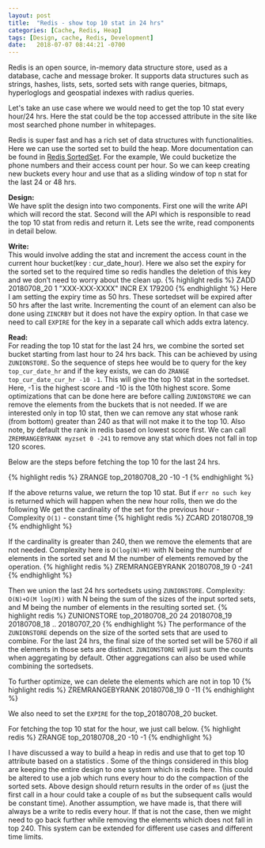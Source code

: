 ```yaml
---
layout: post
title:  "Redis - show top 10 stat in 24 hrs"
categories: [Cache, Redis, Heap]
tags: [Design, cache, Redis, Development]
date:   2018-07-07 08:44:21 -0700
---
```


Redis is an open source, in-memory data structure store, used as a database, cache and message broker. It supports data structures such as strings, hashes, lists, sets, sorted sets with range queries, bitmaps, hyperloglogs and geospatial indexes with radius queries.

Let's take an use case where we would need to get the top 10 stat every hour/24 hrs. Here the stat could be the top accessed attribute in the site like most searched phone number in whitepages.

Redis is super fast and has a rich set of data structures with functionalities. Here we can use the sorted set to build the heap. More documentation can be found in [Redis SortedSet](https://redis.io/commands/zadd). For the example, We could bucketize the phone numbers and their access count per hour. So we can keep creating new buckets every hour and use that as a sliding window of top n stat for the last 24 or 48 hrs.

**Design:**   
We have split the design into two components. First one will the write API which will record the stat. Second will the API which is responsible to read the top 10 stat from redis and return it. Lets see the write, read components in detail below.
  
**Write:**   
This would involve adding the stat and increment the access count in the current hour bucket(key : cur_date_hour). Here we also set the expiry for the sorted set to the required time so redis handles the deletion of this key and we don’t need to worry about the clean up.
{% highlight redis %}
ZADD 20180708_20 1 "XXX-XXX-XXXX" INCR EX 179200
{% endhighlight %}
Here I am setting the expiry time as 50 hrs. These sortedset will be expired after 50 hrs after the last write. Incrementing the count of an element can also be done using `ZINCRBY` but it does not have the expiry option. In that case we need to call `EXPIRE` for the key in a separate call which adds extra latency.  

**Read:**   
For reading the top 10 stat for the last 24 hrs, we combine the sorted set bucket starting from last hour to 24 hrs back. This can be achieved by using `ZUNIONSTORE`. So the sequence of steps hee would be to query for the key `top_cur_date_hr` and if the key exists, we can do `ZRANGE top_cur_date_cur_hr -10 -1`. This will give the top 10 stat in the sortedset. Here, -1 is the highest score and -10 is the 10th highest score. Some optimizations that can be done here are before calling `ZUNIONSTORE` we can remove the elements from the buckets that is not needed. If we are interested only in top 10 stat, then we can remove any stat whose rank (from bottom) greater than 240 as that will not make it to the top 10. Also note, by default the rank in redis based on lowest score first. We can call `ZREMRANGEBYRANK myzset 0 -241` to remove any stat which does not fall in top 120 scores.

Below are the steps before fetching the top 10 for the last 24 hrs.

{% highlight redis %}
ZRANGE top_20180708_20 -10 -1
{% endhighlight %}

If the above returns value, we return the top 10 stat. But if `err no such key` is returned which will happen when the new hour rolls, then we do the following
We get the cardinality of the set for the previous hour - Complexity `O(1)` - constant time
{% highlight redis %}
ZCARD 20180708_19
{% endhighlight %}

If the cardinality is greater than 240, then we remove the elements that are not needed. Complexity here is `O(log(N)+M)` with N being the number of elements in the sorted set and M the number of elements removed by the operation.
{% highlight redis %}
ZREMRANGEBYRANK 20180708_19 0 -241
{% endhighlight %}

Then we union the last 24 hrs sortedsets using `ZUNIONSTORE`. Complexity: `O(N)+O(M log(M))` with N being the sum of the sizes of the input sorted sets, and M being the number of elements in the resulting sorted set.
{% highlight redis %}
ZUNIONSTORE top_20180708_20 24 20180708_19 20180708_18 .. 20180707_20
{% endhighlight %}
The performance of the `ZUNIONSTORE` depends on the size of the sorted sets that are used to combine. For the last 24 hrs, the final size of the sorted set will be 5760 if all the elements in those sets are distinct. `ZUNIONSTORE` will just sum the counts when aggregating by default. Other aggregations can also be used while combining the sortedsets.

To further optimize, we can delete the elements which are not in top 10
{% highlight redis %}
ZREMRANGEBYRANK 20180708_19 0 -11
{% endhighlight %}

We also need to set the `EXPIRE` for the top_20180708_20 bucket.

For fetching the top 10 stat for the hour, we just call below.
{% highlight redis %}
ZRANGE top_20180708_20 -10 -1
{% endhighlight %}

I have discussed a way to build a heap in redis and use that to get top 10 attribute based on a statistics . Some of the things considered in this blog are keeping the entire design to one system which is redis here. This could be altered to use a job which runs every hour to do the compaction of the sorted sets. Above design should return results in the order of `ms` (just the first call in a hour could take a couple of `ms` but the subsequent calls would be constant time). Another assumption, we have made is, that there will always be a write to redis every hour. If that is not the case, then we might need to go back further while removing the elements which does not fall in top 240. This system can be extended for different use cases and different time limits.
